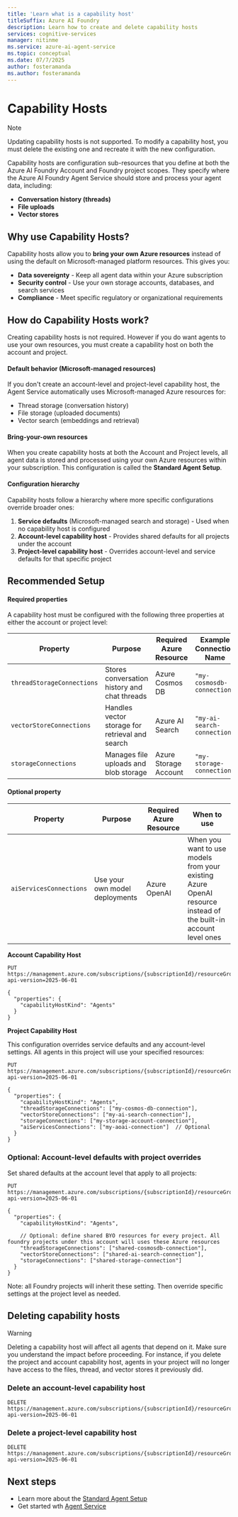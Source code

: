 ```yaml
---
title: 'Learn what is a capability host'
titleSuffix: Azure AI Foundry
description: Learn how to create and delete capability hosts
services: cognitive-services
manager: nitinme
ms.service: azure-ai-agent-service
ms.topic: conceptual
ms.date: 07/7/2025
author: fosteramanda
ms.author: fosteramanda
---
```


# Capability Hosts

> [!NOTE]
> Updating capability hosts is not supported. To modify a capability host, you must delete the existing one and recreate it with the new configuration.

Capability hosts are configuration sub-resources that you define at both the Azure AI Foundry Account and Foundry project scopes. They specify where the Azure AI Foundry Agent Service should store and process your agent data, including:
- **Conversation history (threads)** 
- **File uploads** 
- **Vector stores** 

## Why use Capability Hosts?

Capability hosts allow you to **bring your own Azure resources** instead of using the default on Microsoft-managed platform resources. This gives you:

- **Data sovereignty** - Keep all agent data within your Azure subscription
- **Security control** - Use your own storage accounts, databases, and search services
- **Compliance** - Meet specific regulatory or organizational requirements

## How do Capability Hosts work?

Creating capability hosts is not required. However if you do want agents to use your own resources, you must create a capability host on both the account and project. 

#### Default behavior (Microsoft-managed resources)
If you don't create an account-level and project-level capability host, the Agent Service automatically uses Microsoft-managed Azure resources for:
- Thread storage (conversation history)
- File storage (uploaded documents) 
- Vector search (embeddings and retrieval)

#### Bring-your-own resources
When you create capability hosts at both the Account and Project levels, all agent data is stored and processed using your own Azure resources within your subscription. This configuration is called the **Standard Agent Setup**.

#### Configuration hierarchy

Capability hosts follow a hierarchy where more specific configurations override broader ones:

1. **Service defaults** (Microsoft-managed search and storage) - Used when no capability host is configured
2. **Account-level capability host** - Provides shared defaults for all projects under the account
3. **Project-level capability host** - Overrides account-level and service defaults for that specific project 


## Recommended Setup 

#### Required properties

A capability host must be configured with the following three properties at either the account or project level:

| Property | Purpose | Required Azure Resource | Example Connection Name |
|----------|---------|------------------------|------------------------|
| `threadStorageConnections` | Stores conversation history and chat threads | Azure Cosmos DB | `"my-cosmosdb-connection"` |
| `vectorStoreConnections` | Handles vector storage for retrieval and search | Azure AI Search | `"my-ai-search-connection"` |
| `storageConnections` | Manages file uploads and blob storage | Azure Storage Account | `"my-storage-connection"` |

#### Optional property

| Property | Purpose | Required Azure Resource | When to use |
|----------|---------|------------------------|-------------|
| `aiServicesConnections` | Use your own model deployments | Azure OpenAI | When you want to use models from your existing Azure OpenAI resource instead of the built-in account level ones |

**Account Capability Host**
```http
PUT https://management.azure.com/subscriptions/{subscriptionId}/resourceGroups/{resourceGroupName}/providers/Microsoft.CognitiveServices/accounts/{accountName}/capabilityHosts/{name}?api-version=2025-06-01

{
  "properties": {
    "capabilityHostKind": "Agents"
  }
}
```
**Project Capability Host**

This configuration overrides service defaults and any account-level settings. All agents in this project will use your specified resources:
```http
PUT https://management.azure.com/subscriptions/{subscriptionId}/resourceGroups/{resourceGroupName}/providers/Microsoft.CognitiveServices/accounts/{accountName}/projects/{projectName}/capabilityHosts/{name}?api-version=2025-06-01

{
  "properties": {
    "capabilityHostKind": "Agents",
    "threadStorageConnections": ["my-cosmos-db-connection"],
    "vectorStoreConnections": ["my-ai-search-connection"],
    "storageConnections": ["my-storage-account-connection"],
    "aiServicesConnections": ["my-aoai-connection"]  // Optional
  }
}
```

### Optional: Account-level defaults with project overrides

Set shared defaults at the account level that apply to all projects:

```http
PUT https://management.azure.com/subscriptions/{subscriptionId}/resourceGroups/{resourceGroupName}/providers/Microsoft.CognitiveServices/accounts/{accountName}/capabilityHosts/{name}?api-version=2025-06-01

{
  "properties": {
    "capabilityHostKind": "Agents",

    // Optional: define shared BYO resources for every project. All foundry projects under this account will uses these Azure resources  
    "threadStorageConnections": ["shared-cosmosdb-connection"],
    "vectorStoreConnections": ["shared-ai-search-connection"],
    "storageConnections": ["shared-storage-connection"]
  }
}
```
Note: all Foundry projects will inherit these setting. Then override specific settings at the project level as needed.

## Deleting capability hosts

> [!WARNING]
> Deleting a capability host will affect all agents that depend on it. Make sure you understand the impact before proceeding. For instance, if you delete the project and account capability host, agents in your project will no longer have access to the files, thread, and vector stores it previously did.

### Delete an account-level capability host

```http
DELETE https://management.azure.com/subscriptions/{subscriptionId}/resourceGroups/{resourceGroupName}/providers/Microsoft.CognitiveServices/accounts/{accountName}/capabilityHosts/{name}?api-version=2025-06-01
```

### Delete a project-level capability host

```http
DELETE https://management.azure.com/subscriptions/{subscriptionId}/resourceGroups/{resourceGroupName}/providers/Microsoft.CognitiveServices/accounts/{accountName}/projects/{projectName}/capabilityHosts/{name}?api-version=2025-06-01
```

## Next steps
- Learn more about the [Standard Agent Setup](standard-agent-setup.md) 
- Get started wth [Agent Service](../environment-setup.md)